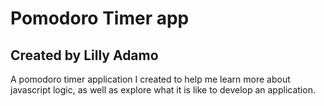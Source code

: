# Pomodoro Timer app

## Created by Lilly Adamo

A pomodoro timer application I created to help me learn more about javascript logic, as well as explore what it is like to develop an application.